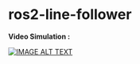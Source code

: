 # ros2-line-follower

**Video Simulation :**

[![IMAGE ALT TEXT](http://img.youtube.com/vi/efU4QxQiMJc/0.jpg)](https://www.youtube.com/watch?v=efU4QxQiMJc&t=11s&ab_channel=ziczac)
